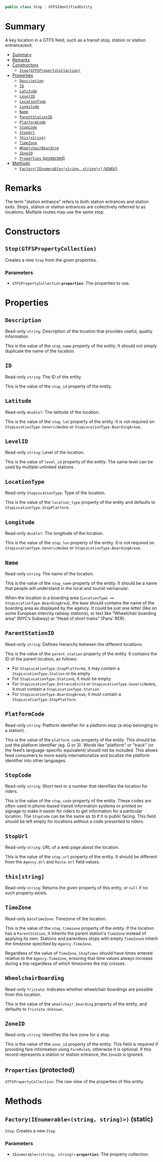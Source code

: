 ```csharp
public class Stop : GTFSIdentifiedEntity
```

# Summary
A key location in a GTFS feed, such as a transit stop, station or station entrance/exit.

- [Summary](#summary)
- [Remarks](#remarks)
- [Constructors](#constructors)
  - [`Stop(GTFSPropertyCollection)`](#stopgtfspropertycollection)
- [Properties](#properties)
  - [`Description`](#description)
  - [`ID`](#id)
  - [`Latitude`](#latitude)
  - [`LevelID`](#levelid)
  - [`LocationType`](#locationtype)
  - [`Longitude`](#longitude)
  - [`Name`](#name)
  - [`ParentStationID`](#parentstationid)
  - [`PlatformCode`](#platformcode)
  - [`StopCode`](#stopcode)
  - [`StopUrl`](#stopurl)
  - [`this[string]`](#thisstring)
  - [`TimeZone`](#timezone)
  - [`WheelchairBoarding`](#wheelchairboarding)
  - [`ZoneID`](#zoneid)
  - [`Properties` (protected)](#properties-protected)
- [Methods](#methods)
  - [`Factory(IEnumerable<(string, string)>)` (static)](#factoryienumerablestring-string-static)



# Remarks
The term "station entrance" refers to both station entrances and station exits. Stops, station or station entrances are collectively referred to as locations. Multiple routes may use the same stop.



# Constructors


## `Stop(GTFSPropertyCollection)`
Creates a new `Stop` from the given properties.

### Parameters
* `GTFSPropertyCollection` **`properties`**: The properties to use.



# Properties


## `Description`
Read-only `string`: Description of the location that provides useful, quality information.

This is the value of the `stop_name` property of the entity. It should not simply duplicate the name of the location.


## `ID`
Read-only `string`: The ID of the entity.

This is the value of the `stop_id` property of the entity.


## `Latitude`
Read-only `double?`: The latitude of the location.

This is the value of the `stop_lat` property of the entity. It is not required on `StopLocationType.GenericNode`s or `StopLocationType.BoardingArea`s.


## `LevelID`
Read-only `string`: Level of the location.

This is the value of `level_id` property of the entity. The same level can be used by multiple unlinked stations.


## `LocationType`
Read-only `StopLocationType`: Type of the location.

This is the value of the `location_type` property of the entity and defaults to `StopLocationType.StopPlatform`.


## `Longitude`
Read-only `double?`: The longitude of the location.

This is the value of the `stop_lon` property of the entity. It is not required on `StopLocationType.GenericNode`s or `StopLocationType.BoardingArea`s.


## `Name`
Read-only `string`: The name of the location.

This is the value of the `stop_name` property of the entity. It should be a name that people will understand in the local and tourist vernacular.

When the location is a boarding area (`LocationType == StopLocationType.BoardingArea`), the `Name` should contains the name of the boarding area as displayed by the agency. It could be just one letter (like on some European intercity railway stations), or text like “Wheelchair boarding area” (NYC’s Subway) or “Head of short trains” (Paris’ RER).


## `ParentStationID`
Read-only `string`: Defines hierarchy between the different locations.

This is the value of the `parent_station` property of the entity. It contains the ID of the parent location, as follows:

* For `StopLocationType.StopPlatform`s, it may contain a `StopLocationType.Station` or be empty.
* For `StopLocationType.Station`s, it must be empty.
* For `StopLocationType.EntranceExit`s or `StopLocationType.GenericNode`s, it must contain a `StopLocationType.Station`.
* For `StopLocationType.BoardingArea`s, it must contain a `StopLocationType.StopPlatform`.


## `PlatformCode`
Read-only `string`: Platform identifier for a platform stop (a stop belonging to a station).

This is the value of the `platform_code` property of the entity. This should be just the platform identifier (eg. G or 3). Words like "platform" or "track" (or the feed’s language-specific equivalent) should not be included. This allows feed consumers to more easily internationalize and localize the platform identifier into other languages.


## `StopCode`
Read-only `string`: Short text or a number that identifies the location for riders.

This is the value of the `stop_code` property of the entity. These codes are often used in phone-based transit information systems or printed on signage to make it easier for riders to get information for a particular location. The `StopCode` can be the same as `ID` if it is public facing. This field should be left empty for locations without a code presented to riders.


## `StopUrl`
Read-only `string`: URL of a web page about the location.

This is the value of the `stop_url` property of the entity. It should be different from the `Agency.Url` and `Route.Url` field values.


## `this[string]`
Read-only `string`: Returns the given property of this entty, or `null` if no such property exists.


## `TimeZone`
Read-only `DateTimeZone`: Timezone of the location.

This is the value of the `stop_timezone` property of the entity. If the location has a `ParentStation`, it inherits the parent station's `TimeZone` instead of applying its own. Stations and parentless stops with empty `TimeZone`s inherit the timezone specified by `Agency.TimeZone`.

Regardless of the value of `TimeZone`, `StopTimes` should have times entered relative to the `Agency.TimeZone`, ensuring that time values always increase during a trip regardless of which timezones the trip crosses.


## `WheelchairBoarding`
Read-only `Tristate`: Indicates whether wheelchair boardings are possible from this location.

This is the value of the `wheelchair_boarding` property of the entity, and defaults to `Tristate.Unknown`.


## `ZoneID`
Read-only `string`: Identifies the fare zone for a stop.

This is the value of the `zone_id` property of the entity. This field is required if providing fare information using `FareRule`s, otherwise it is optional. If this record represents a station or station entrance, the `ZoneID` is ignored.


## `Properties` (protected)
`GTFSPropertyCollection`: The raw view of the properties of this entity.



# Methods


## `Factory(IEnumerable<(string, string)>)` (static)
`Stop`: Creates a new `Stop`.

### Parameters
* `IEnumerable<(string, string)>` **`properties`**: The property collection.
